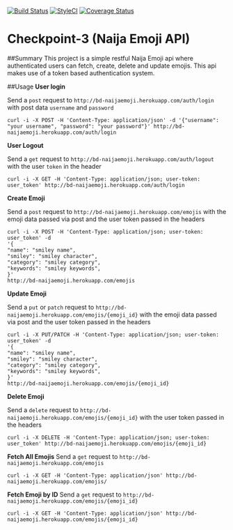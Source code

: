 [![Build Status](https://travis-ci.org/andela-badebiyi/checkpoint-3.svg?branch=develop)](https://travis-ci.org/andela-badebiyi/checkpoint-3)
<a href="https://styleci.io/repos/49193992"><img src="https://styleci.io/repos/49193992/shield" alt="StyleCI"></a>
[![Coverage Status](https://coveralls.io/repos/andela-badebiyi/checkpoint-3/badge.svg?branch=master&service=github)](https://coveralls.io/github/andela-badebiyi/checkpoint-3?branch=master)

# Checkpoint-3 (Naija Emoji API)
##Summary
This project is a simple restful Naija Emoji api where authenticated users can fetch, create, delete and update emojis. This api makes use of a token based authentication system.

##Usage
**User login**

Send a `post` request to `http://bd-naijaemoji.herokuapp.com/auth/login` with post data `username` and `password`
```
curl -i -X POST -H 'Content-Type: application/json' -d '{"username": "your username", "password": "your password"}' http://bd-naijaemoji.herokuapp.com/auth/login
```

**User Logout**

Send a `get` request to `http://bd-naijaemoji.herokuapp.com/auth/logout` with the user `token` in the header
```
curl -i -X GET -H 'Content-Type: application/json; user-token: user_token' http://bd-naijaemoji.herokuapp.com/auth/login
```

**Create Emoji**

Send a `post` request to `http://bd-naijaemoji.herokuapp.com/emojis` with the emoji data passed via post and the user token passed in the headers
```
curl -i -X POST -H 'Content-Type: application/json; user-token: user_token' -d 
'{
"name": "smiley name", 
"smiley": "smiley character",
"category": "smiley category",
"keywords": "smiley keywords",
}'
http://bd-naijaemoji.herokuapp.com/emojis
```

**Update Emoji**

Send a `put` or `patch` request to `http://bd-naijaemoji.herokuapp.com/emojis/{emoji_id}` with the emoji data passed via post and the user token passed in the headers
```
curl -i -X PUT/PATCH -H 'Content-Type: application/json; user-token: user_token' -d 
'{
"name": "smiley name", 
"smiley": "smiley character",
"category": "smiley category",
"keywords": "smiley keywords",
}'
http://bd-naijaemoji.herokuapp.com/emojis/{emoji_id}
```

**Delete Emoji**

Send a `delete` request to `http://bd-naijaemoji.herokuapp.com/emojis/{emoji_id}` with the user token passed in the headers
```
curl -i -X DELETE -H 'Content-Type: application/json; user-token: user_token' http://bd-naijaemoji.herokuapp.com/emojis/{emoji_id}
```

**Fetch All Emojis**
Send a `get` request to `http://bd-naijaemoji.herokuapp.com/emojis`
```
curl -i -X GET -H 'Content-Type: application/json' http://bd-naijaemoji.herokuapp.com/emojis/
```

**Fetch Emoji by ID**
Send a `get` request to `http://bd-naijaemoji.herokuapp.com/emojis/{emoji_id}`
```
curl -i -X GET -H 'Content-Type: application/json' http://bd-naijaemoji.herokuapp.com/emojis/{emoji_id}
```
